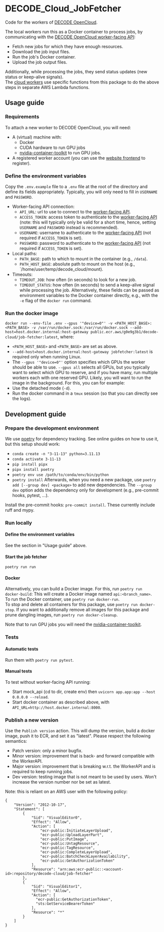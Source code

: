 # DECODE_Cloud_JobFetcher
Code for the workers of [DECODE OpenCloud](https://github.com/ries-lab/DECODE_Cloud_Documentation).

The local workers run this as a Docker container to process jobs, by communicating with the [DECODE OpenCloud worker-facing API](https://github.com/ries-lab/DECODE_Cloud_WorkerAPI):
 - Fetch new jobs for which they have enough resources.
 - Download the job input files.
 - Run the job's Docker container.
 - Upload the job output files.

Additionally, while processing the jobs, they send status updates (new status or keep-alive signals).  
The [cloud workers](https://github.com/ries-lab/DECODE_AWS_Infrastructure/tree/main/stack/worker/runtime/jobs_handler) use specific functions from this package to do the above steps in separate AWS Lambda functions.

## Usage guide

### Requirements
To attach a new worker to DECODE OpenCloud, you will need:
* A (virtual) machine with:
    * Docker
    * CUDA hardware to run GPU jobs
    * [nvidia-container-toolkit](https://docs.nvidia.com/datacenter/cloud-native/container-toolkit/latest/install-guide.html) to run GPU jobs.
* A registered worker account (you can use the [website frontend](https://ries-lab.github.io/DECODE_Cloud_UserFrontend/#/) to register).

### Define the environment variables
Copy the `.env.example` file to a `.env` file at the root of the directory and define its fields appropriately.
Typically, you will only need to fill in `USERNAME` and `PASSWORD`.
  - Worker-facing API connection:
    - `API_URL`: url to use to connect to the [worker-facing API](https://github.com/ries-lab/DECODE_Cloud_WorkerAPI).
    - `ACCESS_TOKEN`: access token to authenticate to the [worker-facing API](https://github.com/ries-lab/DECODE_Cloud_WorkerAPI) (note: this will typically only be valid for a short time, hence, setting `USERNAME` and `PASSWORD` instead is recommended).
    - `USERNAME`: username to authenticate to the [worker-facing API](https://github.com/ries-lab/DECODE_Cloud_WorkerAPI) (not required if `ACCESS_TOKEN` is set).
    - `PASSWORD`: password to authenticate to the [worker-facing API](https://github.com/ries-lab/DECODE_Cloud_WorkerAPI) (not required if `ACCESS_TOKEN` is set).
  - Local paths:
    - `PATH_BASE`: path to which to mount in the container (e.g., `/data`).
    - `PATH_HOST_BASE`: absolute path to mount on the host (e.g., `/home/user/temp/decode_cloud/mount).
  - Timeouts:
    - `TIMEOUT_JOB`: how often (in seconds) to look for a new job.
    - `TIMEOUT_STATUS`: how often (in seconds) to send a keep-alive signal while processing the job.
Alternatively, these fields can be passed as environment variables to the Docker container directly, e.g., with the `-e` flag of the `docker run` command.

### Run the docker image
`docker run --env-file .env --gpus '"device=0"' -v <PATH_HOST_BASE>:<PATH_BASE> -v /var/run/docker.sock:/var/run/docker.sock --add-host=host.docker.internal:host-gateway public.ecr.aws/g0e9g3b1/decode-cloud/job-fetcher:latest`, where:
 - `<PATH_HOST_BASE>` and `<PATH_BASE>` are set as above.
 - `--add-host=host.docker.internal:host-gateway jobfetcher:latest` is required only when running Linux.
 - The `--gpus '"device=0"'` option specifies which GPUs the worker should be able to use. `--gpus all` selects all GPUs, but you typically want to select which GPU to reserve, and if you have many, run multiple workers each with one reserved GPU.
Likely, you will want to run the image in the background.
For this, you can for example:
 - Use the detached mode (`-d`).
 - Run the docker command in a `tmux` session (so that you can directly see the logs).

## Development guide

### Prepare the development environment
We use [poetry](https://python-poetry.org/) for dependency tracking.
See online guides on how to use it, but this setup should work:
 - `conda create -n "3-11-13" python=3.11.13`
 - `conda activate 3-11-13`
 - `pip install pipx`
 - `pipx install poetry`
 - `poetry env use /path/to/conda/env/bin/python`
 - `poetry install`
Afterwards, when you need a new package, use `poetry add [--group dev] <package>` to add new dependencies.
The `--group dev` option adds the dependency only for development (e.g., pre-commit hooks, pytest, ...).

Install the pre-commit hooks: `pre-commit install`.
These currently include ruff and mypy.

### Run locally

#### Define the environment variables
See the section in "Usage guide" above.

#### Start the job fetcher
`poetry run run`

#### Docker
Alternatively, you can build a Docker image.
For this, run `poetry run docker-build`:
This will create a Docker image named `api:<branch_name>`.  
To run the Docker container, use `poetry run docker-run`.  
To stop and delete all containers for this package, use `poetry run docker-stop`.
If you want to additionally remove all images for this package and prune dangling images, run `poetry run docker-cleanup`.

Note that to run GPU jobs you will need the [nvidia-container-toolkit](https://docs.nvidia.com/datacenter/cloud-native/container-toolkit/latest/install-guide.html).

### Tests

#### Automatic tests
Run them with `poetry run pytest`.

#### Manual tests
To test without worker-facing API running:
- Start mock_api (cd to dir, create env) then `uvicorn app.app:app --host 0.0.0.0 --reload`.
- Start docker container as described above, with `API_URL=http://host.docker.internal:8000`.

### Publish a new version
Use the `Publish version` action.
This will dump the version, build a docker image, push it to ECR, and set it as "latest".
Please respect the following semantics:
* Patch version: only a minor bugfix.
* Minor version: improvement that is back- and forward compatible with the WorkerAPI.
* Major version: improvement that is breaking w.r.t. the WorkerAPI and is required to keep running jobs.
* Dev version: testing image that is not meant to be used by users. Won't increase the version number nor be set as latest.

Note: this is reliant on an AWS user with the following policy:  
```
{
    "Version": "2012-10-17",
    "Statement": [
        {
            "Sid": "VisualEditor0",
            "Effect": "Allow",
            "Action": [
                "ecr-public:InitiateLayerUpload",
                "ecr-public:UploadLayerPart",
                "ecr-public:PutImage",
                "ecr-public:UntagResource",
                "ecr-public:TagResource",
                "ecr-public:CompleteLayerUpload",
                "ecr-public:BatchCheckLayerAvailability",
                "ecr-public:GetAuthorizationToken"
            ],
            "Resource": "arn:aws:ecr-public::<account-id>:repository/decode-cloud/job-fetcher"
        },
        {
            "Sid": "VisualEditor1",
            "Effect": "Allow",
            "Action": [
              "ecr-public:GetAuthorizationToken",
              "sts:GetServiceBearerToken"
            ],
            "Resource": "*"
        }
    ]
}
```
